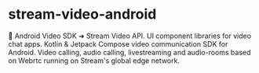# stream-video-android
📲 Android Video SDK ➜ Stream Video API. UI component libraries for video chat apps. Kotlin &amp; Jetpack Compose video communication SDK for Android. Video calling, audio calling, livestreaming and audio-rooms based on Webrtc running on Stream's global edge network.
